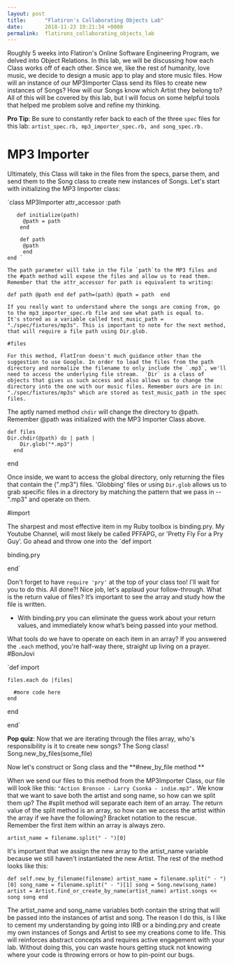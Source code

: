 ```yaml
---
layout: post
title:      "Flatiron's Collaborating Objects Lab"
date:       2018-11-23 19:21:34 +0000
permalink:  flatirons_collaborating_objects_lab
---
```



Roughly 5 weeks into Flatiron's Online Software Engineering Program, we delved into Object Relations. In this lab, we will be discussing how each Class works off of each other. 
Since we, like the rest of humanity, love music, we decide to design a music app to play and store music files. How will an instance of our MP3Importer Class send its files to create new instances of Songs? How will our Songs know which Artist they belong to? All of this will be covered by this lab, but I will focus on some helpful tools that helped me problem solve and refine my thinking. 


**Pro Tip**: Be sure to constantly refer back to each of the three `spec` files for this lab: `artist_spec.rb, mp3_importer_spec.rb, and song_spec.rb.` 


# MP3 Importer 

Ultimately, this Class will take in the files from the specs, parse them, and send them to the Song class to create new instances of Songs. Let's start with initializing the MP3 Importer class: 

`class MP3Importer
  attr_accessor :path

       def initialize(path)
         @path = path
        end

        def path
         @path
         end
	end `
	
	The path parameter will take in the file `path`to the MP3 files and the #path method will expose the files and allow us to read them. Remember that the attr_accessor for path is equivalent to writing:
	
 `def path
	   @path
	end
  def path=(path)
    @path = path 
  end`
	
	If you really want to understand where the songs are coming from, go to the mp3_importer_spec.rb file and see what path is equal to. 
	It's stored as a variable called test_music_path = "./spec/fixtures/mp3s". This is important to note for the next method, that will require a file path using Dir.glob. 
	
	#files
	
	For this method, FlatIron doesn't much guidance other than the suggestion to use Google. In order to load the files from the path directory and normalize the filename to only include the `.mp3`, we'll need to access the underlying file stream.  `Dir` is a class of objects that gives us such access and also allows us to change the directory into the one with our music files. Remember ours are in in: "./spec/fixtures/mp3s" which are stored as test_music_path in the spec files. 
	
The aptly named method `chdir` will change the directory to @path. Remember @path was initialized with the MP3 Importer Class above. 
	
	def files
    Dir.chdir(@path) do | path |
        Dir.glob("*.mp3")
      end
  end
	
Once inside, we want to access the global directory, only returning the files that contain the (".mp3") files. 'Globbing' files or using `Dir.glob` allows us to grab specific files in a directory by matching the pattern that we pass in --".mp3" and operate on them. 
	
 #import
 
 The sharpest and most effective item in my Ruby toolbox is  binding.pry. My Youtube Channel, will most likely be called PFFAPG, or 'Pretty Fly For a Pry Guy’. Go ahead and throw one into the `def import
 
 binding.pry
 
 end`
 
Don't forget to have `require 'pry'` at the top of your class too! I'll wait for you to do this. All done?! Nice job, let's applaud your follow-through. What is the return value of files? It’s important to see the array and study how the file is written. 

* With binding.pry you can eliminate the guess work about your return values, and immediately know what’s being passed into your method. 

What tools do we have to operate on each item in an array? If you answered the `.each` method, you're half-way there, straight up living on a prayer. #BonJovi

  `def import

    files.each do |files|
	
      #more code here 
    end
	
  end


end`

**Pop quiz**: Now that we are iterating through the files array, who's responsibility is it to create new songs? The Song class! 
Song.new_by_files(some_file) 

Now let's construct or Song class and the **#new_by_file method **

When we send our files to this method from the MP3Importer Class, our file will look like this: `"Action Bronson - Larry Csonka - indie.mp3".` We know that we want to save both the artist and song name, so how can we split them up? The #split method will separate each item of an array. The return value of the split method is an array, so how can we access the artist within the array if we have the following? Bracket notation to the rescue. Remember the first item within an array is always zero.

`artist_name = filename.split(" - ")[0]`

It's important that we assign the new array to the artist_name variable because we still haven't instantiated the new Artist. The rest of the method looks like this:

`def self.new_by_filename(filename)
artist_name = filename.split(" - ")[0]
    song_name = filename.split(" - ")[1]
   song = Song.new(song_name)
   artist = Artist.find_or_create_by_name(artist_name)
   artist.songs << song
   song
end`

The artist_name and song_name variables both contain the string that will be passed into the instances of artist and song. The reason I do this, is I like to cement my understanding by going into IRB or a binding.pry and create my own instances of Songs and Artist to see my creations come to life. This will reinforces abstract concepts and requires active engagement with your lab. Without doing this, you can waste hours getting stuck not knowing where your code is throwing errors or how to pin-point our bugs. 

